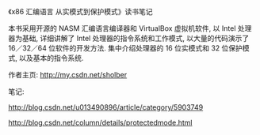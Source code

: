 《x86 汇编语言 从实模式到保护模式》读书笔记

本书采用开源的 NASM 汇编语言编译器和 VirtualBox 虚拟机软件, 以 Intel 处理器为基础, 详细讲解了 Intel 处理器的指令系统和工作模式, 以大量的代码演示了 16／32／64 位软件的开发方法. 集中介绍处理器的 16 位实模式和 32 位保护模式, 以及基本的指令系统.

作者主页: http://my.csdn.net/sholber

笔记:

http://blog.csdn.net/u013490896/article/category/5903749

http://blog.csdn.net/column/details/protectedmode.html